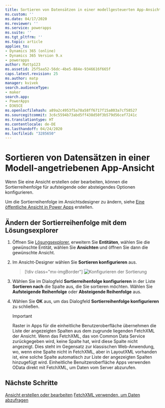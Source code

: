 ```yaml
---
title: Sortieren von Datensätzen in einer modellgesteuerten App-Ansicht in Power Apps | Microsoft-Dokumentation
ms.custom: ''
ms.date: 04/17/2020
ms.reviewer: ''
ms.service: powerapps
ms.suite: ''
ms.tgt_pltfrm: ''
ms.topic: article
applies_to:
- Dynamics 365 (online)
- Dynamics 365 Version 9.x
- powerapps
author: Mattp123
ms.assetid: 25f5aa52-56dc-4be5-884e-9346616f665f
caps.latest.revision: 25
ms.author: matp
manager: kvivek
search.audienceType:
- maker
search.app:
- PowerApps
- D365CE
ms.openlocfilehash: a89a2c4953f5a78a58ff6717f15a803a7cf58527
ms.sourcegitcommit: 3c6c5594b73abd5ff438d50f3b579d56cef7241c
ms.translationtype: HT
ms.contentlocale: de-DE
ms.lasthandoff: 04/24/2020
ms.locfileid: "3285650"
---
```

# <a name="sort-records-in-a-model-driven-app-view"></a>Sortieren von Datensätzen in einer Modell-angetriebenen App-Ansicht


Wenn Sie eine Ansicht erstellen oder bearbeiten, können die Sortierreihenfolge für aufsteigende oder absteigendes Optionen konfigurieren.

Um die Sortierreihenfolge im Ansichtsdesigner zu ändern, siehe [Eine öffentliche Ansicht in Power Apps](create-edit-views-app-designer.md#create-a-public-view-in-power-apps) erstellen.

## <a name="change-the-sort-order-using-solution-explorer"></a>Ändern der Sortierreihenfolge mit dem Lösungsexplorer

1.  Öffnen Sie [Lösungsexplorer](advanced-navigation.md#solution-explorer), erweitern Sie **Entitäten**, wählen Sie die gewünschte Entität, wählen Sie **Ansichten** und öffnen Sie dann die gewünschte Ansicht.

2.  Im Ansicht-Designer wählen Sie **Sortieren konfigurieren** aus.  

    > [!div class="mx-imgBorder"] 
    > ![Konfigurieren der Sortierung](media/configure-sorting.png "Konfigurieren der Sortierung")
  
3.  Wählen Sie im Dialogfeld **Sortierreihenfolge konfigurieren** in der Liste **Sortieren nach** die Spalte aus, die Sie sortieren möchten. Wählen Sie **Aufsteigende Reihenfolge** oder **Absteigende Reihenfolge** aus.  
  
4.  Wählen Sie **OK** aus, um das Dialogfeld **Sortierreihenfolge konfigurieren** zu schließen. 

    > [!IMPORTANT]
    > Raster in Apps für die einheitliche Benutzeroberfläche übernehmen die Liste der angezeigten Spalten aus dem zugrunde liegenden FetchXML der Ansicht. Wenn das FetchXML, das von Common Data Service zurückgegeben wird, keine Spalte hat, wird diese Spalte nicht angezeigt. Dies steht im Gegensatz zur klassischen Web-Anwendung, wo, wenn eine Spalte nicht in FetchXML, aber in LayoutXML vorhanden ist, eine solche Spalte automatisch zur Liste der angezeigten Spalten hinzugefügt wird. Einheitliche Benuitzeroberfläche Apps verwenden OData direkt mit FetchXML, um Daten vom Server abzurufen.

## <a name="next-steps"></a>Nächste Schritte
[Ansicht erstellen oder bearbeiten](create-edit-views.md)
[FetchXML verwenden, um Daten abzufragen](../../developer/common-data-service/use-fetchxml-construct-query.md)
